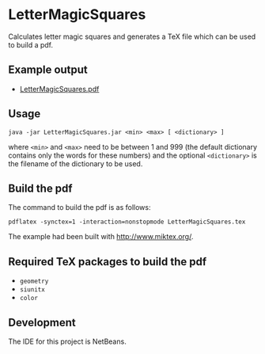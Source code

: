 # LetterMagicSquares

Calculates letter magic squares and generates a TeX file which can be used to build a pdf.


## Example output

- [LetterMagicSquares.pdf](https://github.com/adriansuter/LetterMagicSquares/raw/master/LetterMagicSquares.pdf)


## Usage

```
java -jar LetterMagicSquares.jar <min> <max> [ <dictionary> ]
```

where `<min>` and `<max>` need to be between 1 and 999 (the default dictionary contains only the words for these numbers) and the optional `<dictionary>` is the filename of the dictionary to be used.


## Build the pdf

The command to build the pdf is as follows:

```
pdflatex -synctex=1 -interaction=nonstopmode LetterMagicSquares.tex
```

The example had been built with http://www.miktex.org/.


## Required TeX packages to build the pdf

- `geometry`
- `siunitx`
- `color`


## Development

The IDE for this project is NetBeans.

